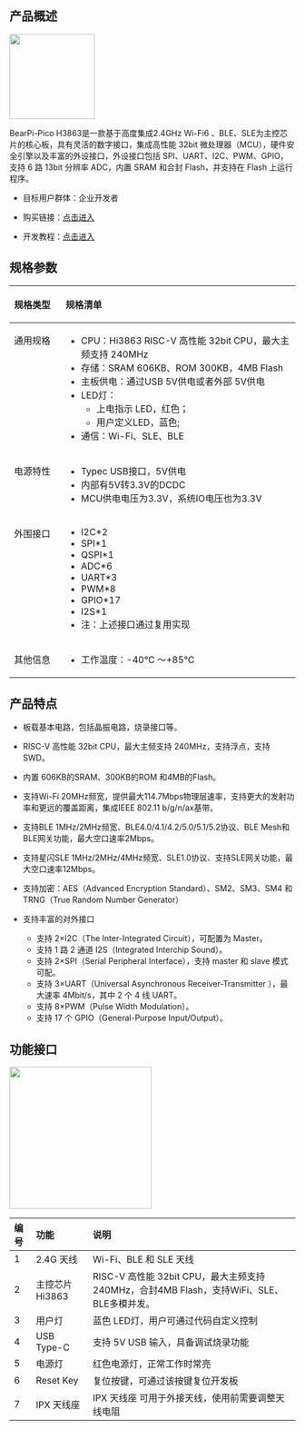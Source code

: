 ## 产品概述

<img src="doc/media/BearPi-Pico_H3863/bearpi_pico_h3863.png"  width="150">

BearPi-Pico H3863是一款基于高度集成2.4GHz Wi-Fi6 、BLE、SLE为主控芯片的核心板，具有灵活的数字接口，集成高性能 32bit 微处理器（MCU），硬件安全引擎以及丰富的外设接口，外设接口包括 SPI、UART、I2C、PWM、GPIO，支持 6 路 13bit 分辨率 ADC，内置 SRAM 和合封 Flash，并支持在 Flash 上运行程序。

- 目标用户群体：企业开发者

- 购买链接：[点击进入](https://item.taobao.com/item.htm?id=821386760379)

- 开发教程：[点击进入](https://www.bearpi.cn/core_board/bearpi/pico/h3863/)


## 规格参数


<table><thead align="left"><tr id="r54b3810e43d24e1887c1d6a41394996b"><th class="cellrowborder" valign="top" width="18.02%" id="mcps1.2.3.1.1"><p id="a2b235e9ed55f4338886788f140e648a0"><a name="a2b235e9ed55f4338886788f140e648a0"></a><a name="a2b235e9ed55f4338886788f140e648a0"></a>规格类型</p>
</th>
<th class="cellrowborder" valign="top" width="81.98%" id="mcps1.2.3.1.2"><p id="a95c4ba2e404f4a45b65984746aaa56ab"><a name="a95c4ba2e404f4a45b65984746aaa56ab"></a><a name="a95c4ba2e404f4a45b65984746aaa56ab"></a>规格清单</p>
</th>
</tr>
</thead>
<tbody><tr id="r71f534ea66af4191b020408df5978f41"><td class="cellrowborder" valign="top" width="18.02%" headers="mcps1.2.3.1.1 "><p id="a0531f1bb62d5443880576cc5de23f2e6"><a name="a0531f1bb62d5443880576cc5de23f2e6"></a><a name="a0531f1bb62d5443880576cc5de23f2e6"></a>通用规格</p>
</td>
<td class="cellrowborder" valign="top" width="81.98%" headers="mcps1.2.3.1.2 "><a name="u2a0d06f28d454d30818ced9a0432211b"></a><a name="u2a0d06f28d454d30818ced9a0432211b"></a><ul id="u2a0d06f28d454d30818ced9a0432211b"><li>CPU：Hi3863 RISC-V 高性能 32bit CPU，最大主频支持 240MHz</li><li>存储：SRAM 606KB、ROM 300KB，4MB Flash</li><li>主板供电：通过USB 5V供电或者外部 5V供电</li><li>LED灯：<a name="ul0879143622219"></a><a name="ul0879143622219"></a><ul id="ul0879143622219"><li>上电指示 LED，红色；</li><li>用户定义LED，蓝色;</li></ul>
</li><li>通信：Wi-Fi、SLE、BLE</li>
</ul>
</td>
</tr>

<tr id="r3563f9df9759486794952d46c5d2d03f"><td class="cellrowborder" valign="top" width="18.02%" headers="mcps1.2.3.1.1 "><p id="afd48a2d879dc4aada8b60bebb96523c7"><a name="afd48a2d879dc4aada8b60bebb96523c7"></a><a name="afd48a2d879dc4aada8b60bebb96523c7"></a>电源特性</p>
</td>
<td class="cellrowborder" valign="top" width="81.98%" headers="mcps1.2.3.1.2 "><a name="uca57d799e7814925a5bf1b891335bd79"></a><a name="uca57d799e7814925a5bf1b891335bd79"></a><ul id="uca57d799e7814925a5bf1b891335bd79"><li>Typec USB接口，5V供电</li><li>内部有5V转3.3V的DCDC</li><li>MCU供电电压为3.3V，系统IO电压也为3.3V</li></ul>
</td>
</tr>

<tr id="rae93c5236b084cd2a2c0d5c29027b40e"><td class="cellrowborder" valign="top" width="18.02%" headers="mcps1.2.3.1.1 "><p id="a9b14a9e95b3849278c332259d8add1b2"><a name="a9b14a9e95b3849278c332259d8add1b2"></a><a name="a9b14a9e95b3849278c332259d8add1b2"></a>外围接口</p>
</td>
<td class="cellrowborder" valign="top" width="81.98%" headers="mcps1.2.3.1.2 "><a name="u7c73ebffd89e4092bd65f0d878d59b22"></a><a name="u7c73ebffd89e4092bd65f0d878d59b22"></a><ul id="u7c73ebffd89e4092bd65f0d878d59b22"><li>I2C*2</li><li>SPI*1</li><li>QSPI*1</li><li>ADC*6</li><li>UART*3</li><li>PWM*8</li><li>GPIO*17</li><li>I2S*1</li><li>注：上述接口通过复用实现</li></ul>
</td>
</tr>

<tr id="rae93c5236b084cd2a2c0d5c29027b40e"><td class="cellrowborder" valign="top" width="18.02%" headers="mcps1.2.3.1.1 "><p id="a9b14a9e95b3849278c332259d8add1b2"><a name="a9b14a9e95b3849278c332259d8add1b2"></a><a name="a9b14a9e95b3849278c332259d8add1b2"></a>其他信息</p>
</td>
<td class="cellrowborder" valign="top" width="81.98%" headers="mcps1.2.3.1.2 "><a name="u7c73ebffd89e4092bd65f0d878d59b22"></a><a name="u7c73ebffd89e4092bd65f0d878d59b22"></a><ul id="u7c73ebffd89e4092bd65f0d878d59b22"><li>工作温度：-40℃ ～+85℃</li></ul>
</td>
</tr>
</tbody>
</table>

## 产品特点


- 板载基本电路，包括晶振电路，烧录接口等。
- RISC-V 高性能 32bit CPU，最大主频支持 240MHz，支持浮点，支持 SWD。
- 内置 606KB的SRAM、300KB的ROM 和4MB的Flash。
- 支持Wi-Fi 20MHz频宽，提供最大114.7Mbps物理层速率，支持更大的发射功率和更远的覆盖距离，集成IEEE 802.11 b/g/n/ax基带。
- 支持BLE 1MHz/2MHz频宽、BLE4.0/4.1/4.2/5.0/5.1/5.2协议、BLE Mesh和BLE网关功能，最大空口速率2Mbps。
- 支持星闪SLE 1MHz/2MHz/4MHz频宽、SLE1.0协议、支持SLE网关功能，最大空口速率12Mbps。
- 支持加密：AES（Advanced Encryption Standard）、SM2、SM3、SM4 和 TRNG（True Random Number Generator）
- 支持丰富的对外接口

  - 支持 2×I2C（The Inter-Integrated Circuit），可配置为 Master。
  - 支持 1 路 2 通道 I2S（Integrated Interchip Sound）。
  - 支持 2×SPI（Serial Peripheral Interface），支持 master 和 slave 模式可配。
  - 支持 3×UART（Universal Asynchronous Receiver-Transmitter ），最大速率
    4Mbit/s，其中 2 个 4 线 UART。
  - 支持 8×PWM（Pulse Width Modulation）。
  - 支持 17 个 GPIO（General-Purpose Input/Output）。



## 功能接口

<img src="doc/media/BearPi-Pico_H3863/image.png" width="250" >

| 编号 | 功能            | 说明                                                         |
| :--- | :-------------- | :----------------------------------------------------------- |
| 1    | 2.4G 天线       | Wi-Fi、BLE 和 SLE 天线                                       |
| 2    | 主控芯片 Hi3863 | RISC-V 高性能 32bit CPU，最大主频支持 240MHz，合封4MB Flash，支持WiFi、SLE、BLE多模并发。 |
| 3    | 用户灯          | 蓝色 LED灯，用户可通过代码自定义控制                         |
| 4    | USB Type-C      | 支持 5V USB 输入，具备调试烧录功能                           |
| 5    | 电源灯          | 红色电源灯，正常工作时常亮                                   |
| 6    | Reset Key       | 复位按键，可通过该按键复位开发板                             |
| 7    | IPX 天线座      | IPX 天线座 可用于外接天线，使用前需要调整天线电阻            |

</div>

